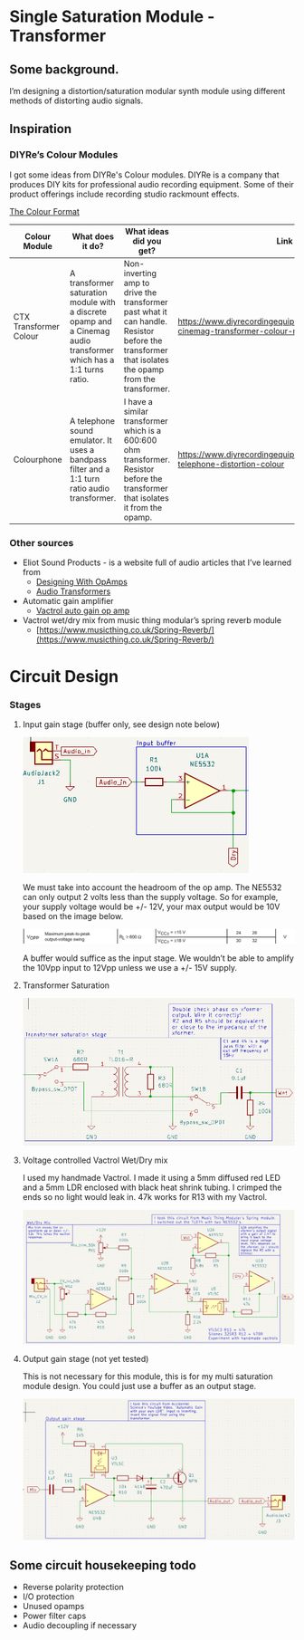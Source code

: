 # Single Saturation Module - Transformer

## Some background.

I’m designing a distortion/saturation modular synth module using different methods of distorting audio signals.

## Inspiration

### DIYRe’s Colour Modules

I got some ideas from DIYRe's Colour modules. DIYRe is a company that produces DIY kits for professional audio recording equipment. Some of their product offerings include recording studio rackmount effects.

[The Colour Format](https://www.diyrecordingequipment.com/pages/the-colour-format)

| Colour Module | What does it do? | What ideas did you get? | Link to page | Schematic |
| --- | --- | --- | --- | --- |
| CTX Transformer Colour | A transformer saturation module with a discrete opamp and a Cinemag audio transformer which has a 1:1 turns ratio. | Non-inverting amp to drive the transformer past what it can handle. Resistor before the transformer that isolates the opamp from the transformer. | https://www.diyrecordingequipment.com/products/ctx-cinemag-transformer-colour-mkii | https://cdn.shopify.com/s/files/1/0698/2265/files/CTX_mkII_Schematic.pdf?375 |
| Colourphone | A telephone sound emulator. It uses a bandpass filter and a 1:1 turn ratio audio transformer. | I have a similar transformer which is a 600:600 ohm transformer. Resistor before the transformer that isolates it from the opamp. | https://www.diyrecordingequipment.com/products/colourphone-telephone-distortion-colour | https://cdn.shopify.com/s/files/1/0698/2265/files/XQP_Colourphone_Schematic_1.3.pdf?8973696934571457842 |

### Other sources

- Eliot Sound Products - is a website full of audio articles that I’ve learned from
    - [Designing With OpAmps](https://sound-au.com/)
    - [Audio Transformers](https://sound-au.com/)
- Automatic gain amplifier
    - [Vactrol auto gain op amp](https://www.youtube.com/watch?v=Cg2cLocjgGQ)
- Vactrol wet/dry mix from music thing modular’s spring reverb module
    - [https://www.musicthing.co.uk/Spring-Reverb/](https://www.musicthing.co.uk/Spring-Reverb/)

# Circuit Design

### Stages

1. Input gain stage (buffer only, see design note below)
    
    ![Untitled](readme_images/Untitled.png)
    
    We must take into account the headroom of the op amp. The NE5532 can only output 2 volts less than the supply voltage. So for example, your supply voltage would be +/- 12V, your max output would be 10V based on the image below.
    
    ![Untitled](readme_images/Untitled%201.png)
    
    A buffer would suffice as the input stage. We wouldn’t be able to amplify the 10Vpp input to 12Vpp unless we use a +/- 15V supply.
    
2. Transformer Saturation
    
    ![Untitled](readme_images/Untitled%203.png)
    
3. Voltage controlled Vactrol Wet/Dry mix
    
    I used my handmade Vactrol. I made it using a 5mm diffused red LED and a 5mm LDR enclosed with black heat shrink tubing. I crimped the ends so no light would leak in. 47k works for R13 with my Vactrol.
    
    ![Untitled](readme_images/Untitled%204.png)
    
4. Output gain stage (not yet tested)
    
    This is not necessary for this module, this is for my multi saturation module design. You could just use a buffer as an output stage.
    
    ![Untitled](readme_images/Untitled%205.png)
    

## Some circuit housekeeping todo

- Reverse polarity protection
- I/O protection
- Unused opamps
- Power filter caps
- Audio decoupling if necessary
